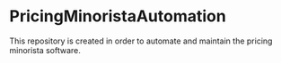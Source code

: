 # PricingMinoristaAutomation
This repository is created in order to automate and maintain the pricing minorista software.
